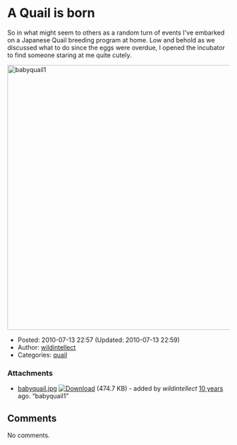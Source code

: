 # A Quail is born

So in what might seem to others as a random turn of events I've embarked on a Japanese Quail breeding program at home. Low and behold as we discussed what to do since the eggs were overdue, I opened the incubator to find someone staring at me quite cutely.

[<img src="../raw-attachment/blog/babyquail/babyquail.jpg" title="babyquail1" alt="babyquail1" width="600" />](../attachment/blog/babyquail/babyquail.jpg.html)

-   Posted: 2010-07-13 22:57 (Updated: 2010-07-13 22:59)
-   Author: [wildintellect](author/wildintellect.html)
-   Categories: [quail](category/quail.html)

### Attachments

-   [babyquail.jpg](../attachment/blog/babyquail/babyquail.jpg.html "View attachment") <a href="../raw-attachment/blog/babyquail/babyquail.jpg" class="trac-rawlink" title="Download"><img src="../chrome/common/download.png" alt="Download" /></a> (474.7 KB) - added by *wildintellect* <a href="http://192.168.1.113/timeline?from=2010-07-13T22%3A57%3A54-07%3A00&amp;precision=second" class="timeline" title="2010-07-13T22:57:54-07:00 in Timeline">10 years</a> ago. “babyquail1”

## Comments

No comments.
